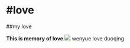 #love
====

##my love




**This is memory of love** ![](http://wswenyue.github.io/love/)
wenyue love duoqing
